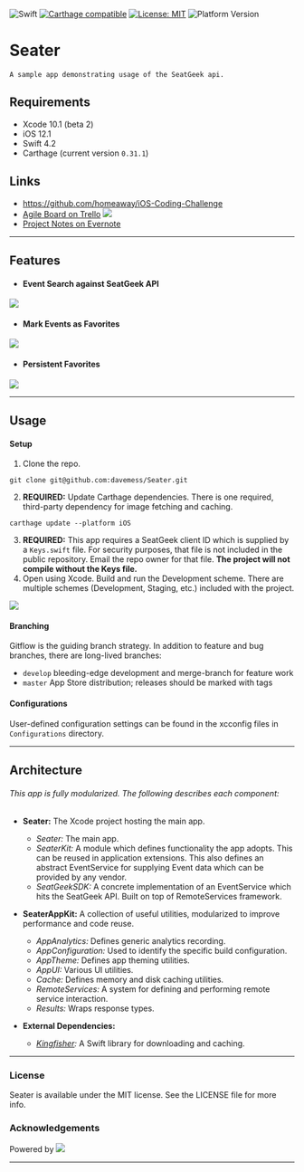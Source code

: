 ![Swift](http://img.shields.io/badge/swift-4.2-brightgreen.svg)
[![Carthage compatible](https://img.shields.io/badge/Carthage-compatible-4BC51D.svg?style=flat)](https://github.com/Carthage/Carthage)
[![License: MIT](https://img.shields.io/badge/License-MIT-yellow.svg)](https://opensource.org/licenses/MIT)
![Platform Version](https://cocoapod-badges.herokuapp.com/p/arek/badge.png)

# Seater
```
A sample app demonstrating usage of the SeatGeek api.
```

## Requirements
* Xcode 10.1 (beta 2)
* iOS 12.1
* Swift 4.2 
* Carthage (current version `0.31.1`)

## Links
* https://github.com/homeaway/iOS-Coding-Challenge
* [Agile Board on Trello](https://trello.com/b/IbVuj3sP)
![](./assets/trello.jpg)
* [Project Notes on Evernote](https://www.evernote.com/shard/s579/sh/ef74fe1f-3955-4fe0-914f-40ebb7ee201a/79552387c0b5e8851e3c9b2cd96b1aab)

---

## Features
* #### Event Search against SeatGeek API
![](./assets/ss0.jpg)
* #### Mark Events as Favorites
![](./assets/ss1.jpg)
* #### Persistent Favorites
![](./assets/ss2.jpg)

---

## Usage
#### Setup
1. Clone the repo.
```
git clone git@github.com:davemess/Seater.git
```
2. **REQUIRED:** Update Carthage dependencies. There is one required, third-party dependency for image fetching and caching.
```
carthage update --platform iOS
```
3. **REQUIRED:** This app requires a SeatGeek client ID which is supplied by a `Keys.swift` file. For security purposes, that file is not included in the public repository. Email the repo owner for that file. **The project will not compile without the Keys file.**
4. Open using Xcode. Build and run the Development scheme. There are multiple schemes (Development, Staging, etc.) included with the project.

![](./assets/schemes.jpg)

#### Branching
Gitflow is the guiding branch strategy. In addition to feature and bug branches, there are long-lived branches:
* `develop` bleeding-edge development and merge-branch for feature work
* `master` App Store distribution; releases should be marked with tags

#### Configurations
User-defined configuration settings can be found in the xcconfig files in `Configurations` directory.

---

## Architecture

###### This app is fully modularized. The following describes each component:

- **Seater:** The Xcode project hosting the main app.
  - _Seater:_ The main app.
  - _SeaterKit:_ A module which defines functionality the app adopts. This can be reused in application extensions. This also defines an abstract EventService for supplying Event data which can be provided by any vendor.
  - _SeatGeekSDK:_ A concrete implementation of an EventService which hits the SeatGeek API. Built on top of RemoteServices framework.
- **SeaterAppKit:** A collection of useful utilities, modularized to improve performance and code reuse.
  - _AppAnalytics:_ Defines generic analytics recording.
  - _AppConfiguration:_ Used to identify the specific build configuration.
  - _AppTheme:_ Defines app theming utilities.
  - _AppUI:_ Various UI utilities.
  - _Cache:_ Defines memory and disk caching utilities.
  - _RemoteServices:_ A system for defining and performing remote service interaction.
  - _Results:_ Wraps response types.

- **External Dependencies:**
  - *[Kingfisher](https://www.google.com/url?sa=t&rct=j&q=&esrc=s&source=web&cd=1&cad=rja&uact=8&ved=2ahUKEwjH-7Dz1IneAhVPs1kKHalqC5IQFjAAegQIBRAC&url=https%3A%2F%2Fgithub.com%2Fonevcat%2FKingfisher&usg=AOvVaw1TkE7JB2NOItIeTtmgaiNs):* A Swift library for downloading and caching.
---

### License

Seater is available under the MIT license. See the LICENSE file for more info.

### Acknowledgements
Powered by ![](./assets/seatgeek.png)

---
